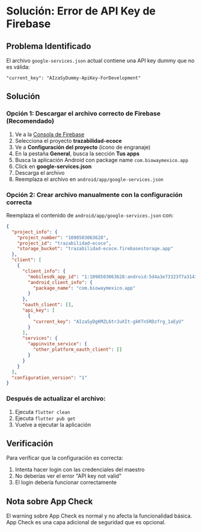 # Solución: Error de API Key de Firebase

## Problema Identificado

El archivo `google-services.json` actual contiene una API key dummy que no es válida:
```
"current_key": "AIzaSyDummy-ApiKey-ForDevelopment"
```

## Solución

### Opción 1: Descargar el archivo correcto de Firebase (Recomendado)

1. Ve a la [Consola de Firebase](https://console.firebase.google.com)
2. Selecciona el proyecto **trazabilidad-ecoce**
3. Ve a **Configuración del proyecto** (ícono de engranaje)
4. En la pestaña **General**, busca la sección **Tus apps**
5. Busca la aplicación Android con package name `com.biowaymexico.app`
6. Click en **google-services.json**
7. Descarga el archivo
8. Reemplaza el archivo en `android/app/google-services.json`

### Opción 2: Crear archivo manualmente con la configuración correcta

Reemplaza el contenido de `android/app/google-services.json` con:

```json
{
  "project_info": {
    "project_number": "1098503063628",
    "project_id": "trazabilidad-ecoce",
    "storage_bucket": "trazabilidad-ecoce.firebasestorage.app"
  },
  "client": [
    {
      "client_info": {
        "mobilesdk_app_id": "1:1098503063628:android:5d4a3e73323f7a31414ce9",
        "android_client_info": {
          "package_name": "com.biowaymexico.app"
        }
      },
      "oauth_client": [],
      "api_key": [
        {
          "current_key": "AIzaSyDgKMZL6trJuXIt-gkKTn5RDzfrg_1aEyU"
        }
      ],
      "services": {
        "appinvite_service": {
          "other_platform_oauth_client": []
        }
      }
    }
  ],
  "configuration_version": "1"
}
```

### Después de actualizar el archivo:

1. Ejecuta `flutter clean`
2. Ejecuta `flutter pub get`
3. Vuelve a ejecutar la aplicación

## Verificación

Para verificar que la configuración es correcta:
1. Intenta hacer login con las credenciales del maestro
2. No deberías ver el error "API key not valid"
3. El login debería funcionar correctamente

## Nota sobre App Check

El warning sobre App Check es normal y no afecta la funcionalidad básica. App Check es una capa adicional de seguridad que es opcional.